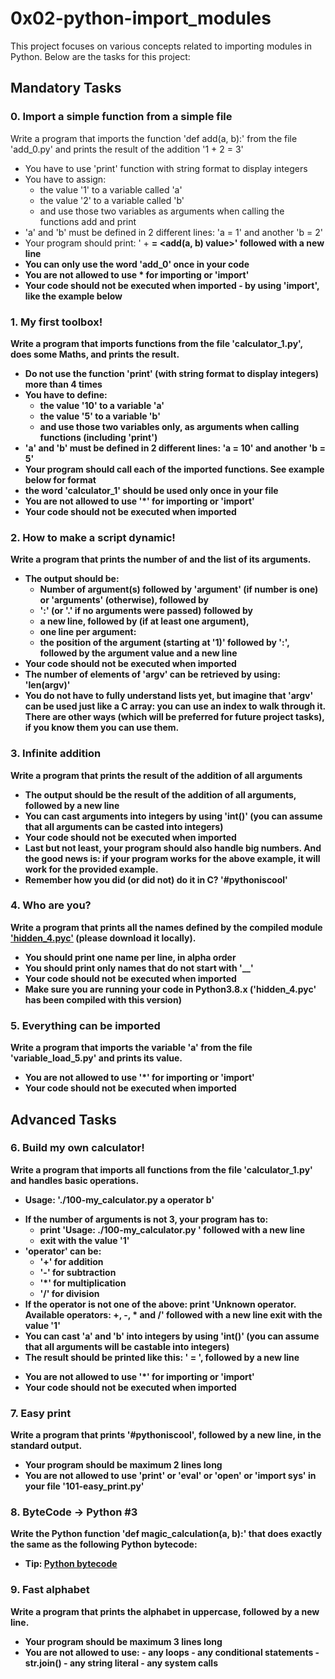 # 0x02-python-import_modules

This project focuses on various concepts related to importing modules in Python. Below are the tasks for this project:

## Mandatory Tasks

### 0. Import a simple function from a simple file
Write a program that imports the function 'def add(a, b):' from the file 'add_0.py' and prints the result of the addition '1 + 2 = 3'

* You have to use 'print' function with string format to display integers
* You have to assign:
    - the value '1' to a variable called 'a'
    - the value '2' to a variable called 'b'
    - and use those two variables as arguments when calling the functions add and print
* 'a' and 'b' must be defined in 2 different lines: 'a = 1' and another 'b = 2'
* Your program should print: '<a value> + <b value> = <add(a, b) value>' followed with a new line
* You can only use the word 'add_0' once in your code
* You are not allowed to use * for importing or '__import__'
* Your code should not be executed when imported - by using '__import__', like the example below


### 1. My first toolbox!
Write a program that imports functions from the file 'calculator_1.py', does some Maths, and prints the result.

* Do not use the function 'print' (with string format to display integers) more than 4 times
* You have to define:
    - the value '10' to a variable 'a'
    - the value '5' to a variable 'b'
    - and use those two variables only, as arguments when calling functions (including 'print')
* 'a' and 'b' must be defined in 2 different lines: 'a = 10' and another 'b = 5'
* Your program should call each of the imported functions. See example below for format
* the word 'calculator_1' should be used only once in your file
* You are not allowed to use '*' for importing or '__import__'
* Your code should not be executed when imported


### 2. How to make a script dynamic!
Write a program that prints the number of and the list of its arguments.

* The output should be:
    - Number of argument(s) followed by 'argument' (if number is one) or 'arguments' (otherwise), followed by
    - ':' (or '.' if no arguments were passed) followed by
    - a new line, followed by (if at least one argument),
    - one line per argument:
    - the position of the argument (starting at '1)' followed by ':', followed by the argument value and a new line
* Your code should not be executed when imported
* The number of elements of 'argv' can be retrieved by using: 'len(argv)'
* You do not have to fully understand lists yet, but imagine that 'argv' can be used just like a C array: you can use an index to walk through it. There are other ways (which will be preferred for future project tasks), if you know them you can use them.


### 3. Infinite addition
Write a program that prints the result of the addition of all arguments

* The output should be the result of the addition of all arguments, followed by a new line
* You can cast arguments into integers by using 'int()' (you can assume that all arguments can be casted into integers)
* Your code should not be executed when imported
* Last but not least, your program should also handle big numbers. And the good news is: if your program works for the above example, it will work for the provided example.
* Remember how you did (or did not) do it in C? '#pythoniscool'

### 4. Who are you?
Write a program that prints all the names defined by the compiled module ['hidden_4.pyc'](https://github.com/alx-tools/0x02.py/blob/master/hidden_4.pyc) (please download it locally).

* You should print one name per line, in alpha order
* You should print only names that do **not** start with '__'
* Your code should not be executed when imported
* Make sure you are running your code in Python3.8.x ('hidden_4.pyc' has been compiled with this version)


### 5. Everything can be imported
Write a program that imports the variable 'a' from the file 'variable_load_5.py' and prints its value.

* You are not allowed to use '*' for importing or '__import__'
* Your code should not be executed when imported


## Advanced Tasks

### 6. Build my own calculator!
Write a program that imports all functions from the file 'calculator_1.py' and handles basic operations.

* Usage: './100-my_calculator.py a operator b'
- If the number of arguments is not 3, your program has to:
     * print 'Usage: ./100-my_calculator.py <a> <operator> <b>' followed with a new line
     * exit with the value '1'
- 'operator' can be:
     * '+' for addition
     * '-' for subtraction
     * '*' for multiplication
     * '/' for division
- If the operator is not one of the above:
print 'Unknown operator. Available operators: +, -, * and /' followed with a new line
exit with the value '1'
- You can cast 'a' and 'b' into integers by using 'int()' (you can assume that all arguments will be castable into integers)
- The result should be printed like this: '<a> <operator> <b> = <result>', followed by a new line
* You are not allowed to use '*' for importing or '__import__'
* Your code should not be executed when imported


### 7. Easy print
Write a program that prints '#pythoniscool', followed by a new line, in the standard output.

* Your program should be maximum 2 lines long
* You are not allowed to use 'print' or 'eval' or 'open' or 'import sys' in your file '101-easy_print.py'


### 8. ByteCode -> Python #3
Write the Python function 'def magic_calculation(a, b):' that does exactly the same as the following  Python bytecode:

* Tip: [Python bytecode](https://docs.python.org/3.4/library/dis.html)


### 9. Fast alphabet
Write a program that prints the alphabet in uppercase, followed by a new line.

* Your program should be maximum 3 lines long
* You are not allowed to use:
      - any loops
      - any conditional statements
      - str.join()
      - any string literal
      - any system calls